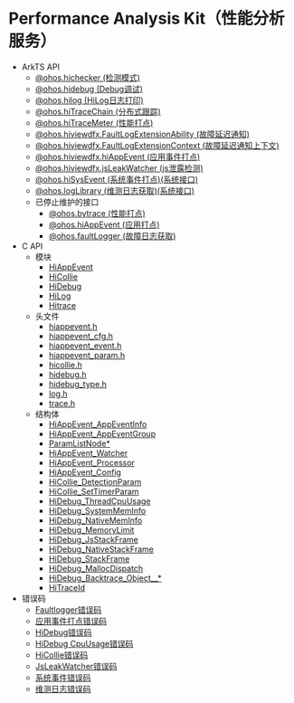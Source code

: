 # Performance Analysis Kit（性能分析服务）<!--performance-analysis-api-->

<!--Kit: Performance Analysis Kit-->
<!--Subsystem: HiviewDFX-->
<!--Owner: @mzyan-->
<!--Designer: @liyueric-->
<!--Tester: @gcw_KuLfPSbe-->
<!--Adviser: @foryourself-->

- ArkTS API<!--performance-analysis-arkts-->
  - [@ohos.hichecker (检测模式)](js-apis-hichecker.md)
  - [@ohos.hidebug (Debug调试)](js-apis-hidebug.md)
  - [@ohos.hilog (HiLog日志打印)](js-apis-hilog.md)
  - [@ohos.hiTraceChain (分布式跟踪)](js-apis-hitracechain.md)
  - [@ohos.hiTraceMeter (性能打点)](js-apis-hitracemeter.md)
  - [@ohos.hiviewdfx.FaultLogExtensionAbility (故障延迟通知)](js-apis-hiviewdfx-FaultLogExtensionAbility.md)
  - [@ohos.hiviewdfx.FaultLogExtensionContext (故障延迟通知上下文)](js-apis-hiviewdfx-FaultLogExtensionContext.md)
  - [@ohos.hiviewdfx.hiAppEvent (应用事件打点)](js-apis-hiviewdfx-hiappevent.md)
  - [@ohos.hiviewdfx.jsLeakWatcher (js泄露检测)](js-apis-jsleakwatcher.md)
  <!--Del-->
  - [@ohos.hiSysEvent (系统事件打点)(系统接口)](js-apis-hisysevent-sys.md)
  - [@ohos.logLibrary (维测日志获取)(系统接口)](js-apis-loglibrary-sys.md)
  <!--DelEnd-->
  - 已停止维护的接口<!--performance-analysis-arkts-dep-->
    - [@ohos.bytrace (性能打点)](js-apis-bytrace.md)
    - [@ohos.hiAppEvent (应用打点)](js-apis-hiappevent.md)
    - [@ohos.faultLogger (故障日志获取)](js-apis-faultLogger.md)
- C API<!--performance-analysis-c-->
  - 模块<!--performance-analysis-module-->
    - [HiAppEvent](capi-hiappevent.md)
    - [HiCollie](capi-hicollie.md)
    - [HiDebug](capi-hidebug.md)
    - [HiLog](capi-hilog.md)
    - [Hitrace](capi-hitrace.md)
  - 头文件<!--performance-analysis-headerfile-->
    - [hiappevent.h](capi-hiappevent-h.md)
    - [hiappevent_cfg.h](capi-hiappevent-cfg-h.md)
    - [hiappevent_event.h](capi-hiappevent-event-h.md)
    - [hiappevent_param.h](capi-hiappevent-param-h.md)
    - [hicollie.h](capi-hicollie-h.md)
    - [hidebug.h](capi-hidebug-h.md)
    - [hidebug_type.h](capi-hidebug-type-h.md)
    - [log.h](capi-log-h.md)
    - [trace.h](capi-trace-h.md)
  - 结构体<!--performance-analysis-struct-->
    - [HiAppEvent_AppEventInfo](capi-hiappevent-hiappevent-appeventinfo.md)
    - [HiAppEvent_AppEventGroup](capi-hiappevent-hiappevent-appeventgroup.md)
    - [ParamListNode*](capi-hiappevent-paramlistnode8h.md)
    - [HiAppEvent_Watcher](capi-hiappevent-hiappevent-watcher.md)
    - [HiAppEvent_Processor](capi-hiappevent-hiappevent-processor.md)
    - [HiAppEvent_Config](capi-hiappevent-hiappevent-config.md)
    - [HiCollie_DetectionParam](capi-hicollie-hicollie-detectionparam.md)
    - [HiCollie_SetTimerParam](capi-hicollie-hicollie-settimerparam.md)
    - [HiDebug_ThreadCpuUsage](capi-hidebug-hidebug-threadcpuusage.md)
    - [HiDebug_SystemMemInfo](capi-hidebug-hidebug-systemmeminfo.md)
    - [HiDebug_NativeMemInfo](capi-hidebug-hidebug-nativememinfo.md)
    - [HiDebug_MemoryLimit](capi-hidebug-hidebug-memorylimit.md)
    - [HiDebug_JsStackFrame](capi-hidebug-hidebug-jsstackframe.md)
    - [HiDebug_NativeStackFrame](capi-hidebug-hidebug-nativestackframe.md)
    - [HiDebug_StackFrame](capi-hidebug-hidebug-stackframe.md)
    - [HiDebug_MallocDispatch](capi-hidebug-hidebug-mallocdispatch.md)
    - [HiDebug_Backtrace_Object__*](capi-hidebug-hidebug-backtrace-object--8h.md)
    - [HiTraceId](capi-hitrace-hitraceid.md)
- 错误码<!--performance-analysis-errcode-->
  - [Faultlogger错误码](errorcode-faultlogger.md)
  - [应用事件打点错误码](errorcode-hiappevent.md)
  - [HiDebug错误码](errorcode-hiviewdfx-hidebug.md)
  - [HiDebug CpuUsage错误码](errorcode-hiviewdfx-hidebug-cpuusage.md)
  - [HiCollie错误码](errorcode-hiviewdfx-hicollie.md)
  - [JsLeakWatcher错误码](errorcode-jsleakwatcher.md)
    <!--Del-->
  - [系统事件错误码](errorcode-hisysevent-sys.md)
  - [维测日志错误码](errorcode-loglibrary-sys.md)
    <!--DelEnd-->
